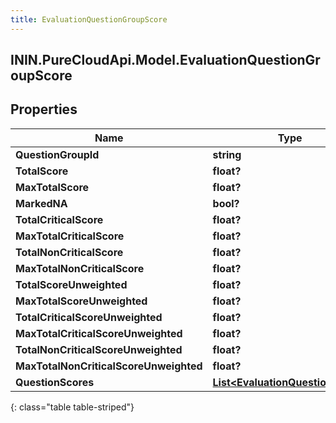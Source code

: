 ```yaml
---
title: EvaluationQuestionGroupScore
---
```

## ININ.PureCloudApi.Model.EvaluationQuestionGroupScore

## Properties

|Name | Type | Description | Notes|
|------------ | ------------- | ------------- | -------------|
| **QuestionGroupId** | **string** |  | [optional] |
| **TotalScore** | **float?** |  | [optional] |
| **MaxTotalScore** | **float?** |  | [optional] |
| **MarkedNA** | **bool?** |  | [optional] |
| **TotalCriticalScore** | **float?** |  | [optional] |
| **MaxTotalCriticalScore** | **float?** |  | [optional] |
| **TotalNonCriticalScore** | **float?** |  | [optional] |
| **MaxTotalNonCriticalScore** | **float?** |  | [optional] |
| **TotalScoreUnweighted** | **float?** |  | [optional] |
| **MaxTotalScoreUnweighted** | **float?** |  | [optional] |
| **TotalCriticalScoreUnweighted** | **float?** |  | [optional] |
| **MaxTotalCriticalScoreUnweighted** | **float?** |  | [optional] |
| **TotalNonCriticalScoreUnweighted** | **float?** |  | [optional] |
| **MaxTotalNonCriticalScoreUnweighted** | **float?** |  | [optional] |
| **QuestionScores** | [**List&lt;EvaluationQuestionScore&gt;**](EvaluationQuestionScore.html) |  | [optional] |
{: class="table table-striped"}



